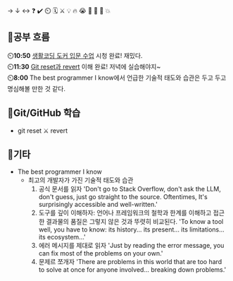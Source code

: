 → ↓ ↔ ❓ ✔️ ⏲️ 🗓️ ⚔️ 💡 🔥 😭 👏 🎵 🚨 💥

## 🧠공부 흐름
⏲️**10:50** [생활코딩 도커 입문 수업](https://youtu.be/Ps8HDIAyPD0?si=XwgLnVJk34crbWTR) 시청 완료! 재밌다.  
⏲️**11:30** [Git reset과 revert](https://youtu.be/3ehFeHkFj18?si=sEeyCclePjvq3YQa) 이해 완료! 저녁에 실습해야지~  
⏲️**8:00** The best programmer I know에서 언급한 기술적 태도와 습관은 두고 두고 명심해볼 만한 것 같다.  

## 💾Git/GitHub 학습
- git reset ⚔️ revert

## 📌기타
- The best programmer I know
    - 최고의 개발자가 가진 기술적 태도와 습관
        1. 공식 문서를 읽자
        'Don't go to Stack Overflow, don't ask the LLM, don't guess, just go straight to the source. Oftentimes, It's surprisingly accessible and well-written.'
        2. 도구를 깊이 이해하자: 언어나 프레임워크의 철학과 한계를 이해하고 접근한 결과물의 품질은 그렇지 않은 것과 뚜렷히 비교된다.
        'To know a tool well, you have to know: its history... its present... its limitations... its ecosystem...'
        3. 에러 메시지를 제대로 읽자
        'Just by reading the error message, you can fix most of the problems on your own.'
        4. 문제르 쪼개자
        'There are problems in this world that are too hard to solve at once for anyone involved... breaking down problems.'


